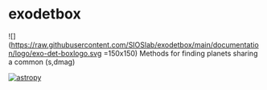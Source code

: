 # exodetbox
![](https://raw.githubusercontent.com/SIOSlab/exodetbox/main/documentation/logo/exo-det-boxlogo.svg =150x150)
Methods for finding planets sharing a common (s,dmag)

[![astropy](http://img.shields.io/badge/powered%20by-AstroPy-orange.svg?style=flat)](http://www.astropy.org/)
